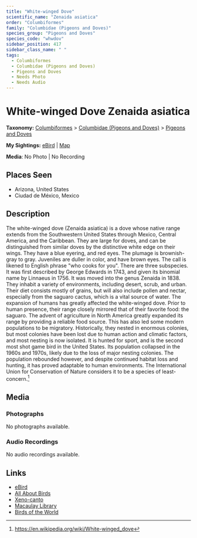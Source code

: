 ```yaml
---
title: "White-winged Dove"
scientific_name: "Zenaida asiatica"
order: "Columbiformes"
family: "Columbidae (Pigeons and Doves)"
species_group: "Pigeons and Doves"
species_code: "whwdov"
sidebar_position: 417
sidebar_class_name: " "
tags: 
  - Columbiformes
  - Columbidae (Pigeons and Doves)
  - Pigeons and Doves
  - Needs Photo
  - Needs Audio
---
```


# White-winged Dove <span className='sci_name'>Zenaida asiatica</span>

**Taxonomy:** [Columbiformes](/tags/columbiformes) > [Columbidae (Pigeons and Doves)](/tags/columbidae-pigeons-and-doves) > [Pigeons and Doves](/tags/pigeons-and-doves)

**My Sightings:** [eBird](https://ebird.org/lifelist?r=world&time=life&spp=whwdov) | [Map](/map?species_code=whwdov)

**Media**: No Photo | No Recording

## Places Seen

* Arizona, United States
* Ciudad de México, Mexico

## Description
The white-winged dove (Zenaida asiatica) is a dove whose native range extends from the Southwestern United States through Mexico, Central America, and the Caribbean. They are large for doves, and can be distinguished from similar doves by the distinctive white edge on their wings. They have a blue eyering, and red eyes. The plumage is brownish-gray to gray. Juveniles are duller in color, and have brown eyes. The call is likened to English phrase "who cooks for you". There are three subspecies. It was first described by George Edwards in 1743, and given its binomial name by Linnaeus in 1756. It was moved into the genus Zenaida in 1838.
They inhabit a variety of environments, including desert, scrub, and urban. Their diet consists mostly of grains, but will also include pollen and nectar, especially from the saguaro cactus, which is a vital source of water.
The expansion of humans has greatly affected the white-winged dove. Prior to human presence, their range closely mirrored that of their favorite food: the saguaro. The advent of agriculture in North America greatly expanded its range by providing a reliable food source. This has also led some modern populations to be migratory. Historically, they nested in enormous colonies, but most colonies have been lost due to human action and climatic factors, and most nesting is now isolated. It is hunted for sport, and is the second most shot game bird in the United States. Its population collapsed in the 1960s and 1970s, likely due to the loss of major nesting colonies. The population rebounded however, and despite continued habitat loss and hunting, it has proved adaptable to human environments. The International Union for Conservation of Nature considers it to be a species of least-concern.[^1]

[^1]: https://en.wikipedia.org/wiki/White-winged_dove

## Media
### Photographs
No photographs available.

### Audio Recordings
No audio recordings available.

## Links
* [eBird](https://ebird.org/species/whwdov) 
* [All About Birds](https://www.allaboutbirds.org/guide/whwdov) 
* [Xeno-canto](https://www.xeno-canto.org/species/zenaida-asiatica) 
* [Macaulay Library](https://search.macaulaylibrary.org/catalog?taxonCode=whwdov&sort=rating_rank_desc)
* [Birds of the World](https://birdsoftheworld.org/bow/species/whwdov)

